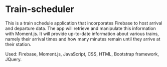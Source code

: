 # Train-scheduler

This is a train schedule application that incorporates Firebase to host arrival and departure data. The app will retrieve and manipulate this information with Moment.js. It will provide up-to-date information about various trains, namely their arrival times and how many minutes remain until they arrive at their station.

Used: Firebase, Moment.js, JavaScript, CSS, HTML, Bootstrap framework, JQuery.
